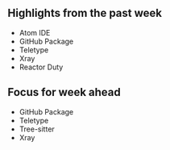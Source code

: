 ## Highlights from the past week

- Atom IDE
- GitHub Package
- Teletype
- Xray
- Reactor Duty

## Focus for week ahead

- GitHub Package
- Teletype
- Tree-sitter
- Xray
